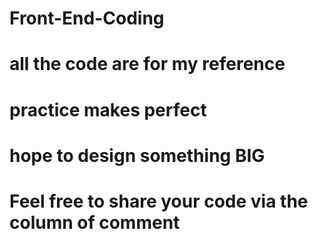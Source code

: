 # Front-End-Coding

# all the code are for my reference
# practice makes perfect
# hope to design something BIG
# Feel free to share your code via the column of comment 
